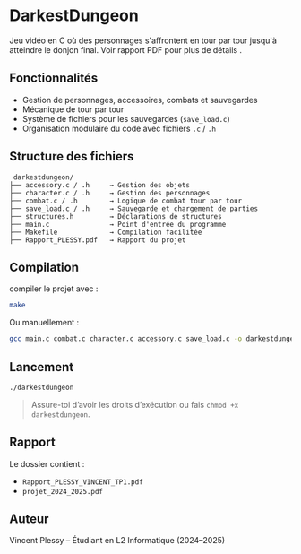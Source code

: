 # DarkestDungeon

Jeu vidéo en C où des personnages s'affrontent en tour par tour jusqu'à atteindre le donjon final.
Voir rapport PDF pour plus de détails .

##  Fonctionnalités

- Gestion de personnages, accessoires, combats et sauvegardes
- Mécanique de tour par tour
- Système de fichiers pour les sauvegardes (`save_load.c`)
- Organisation modulaire du code avec fichiers `.c` / `.h`

##  Structure des fichiers

```
 darkestdungeon/
├── accessory.c / .h     → Gestion des objets
├── character.c / .h     → Gestion des personnages
├── combat.c / .h        → Logique de combat tour par tour
├── save_load.c / .h     → Sauvegarde et chargement de parties
├── structures.h         → Déclarations de structures
├── main.c               → Point d'entrée du programme
├── Makefile             → Compilation facilitée
├── Rapport_PLESSY.pdf   → Rapport du projet
```

##  Compilation

 compiler le projet avec :

```bash
make
```

Ou manuellement :

```bash
gcc main.c combat.c character.c accessory.c save_load.c -o darkestdungeon
```

##  Lancement

```bash
./darkestdungeon
```

> Assure-toi d’avoir les droits d’exécution ou fais `chmod +x darkestdungeon`.

##  Rapport

Le dossier contient :
- `Rapport_PLESSY_VINCENT_TP1.pdf`
- `projet_2024_2025.pdf`

##  Auteur

Vincent Plessy – Étudiant en L2 Informatique (2024–2025)

